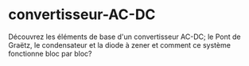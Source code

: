 # convertisseur-AC-DC
Découvrez les éléments de base d'un convertisseur AC-DC; le Pont de Graëtz, le condensateur et la diode à zener et comment ce système fonctionne bloc par bloc?
